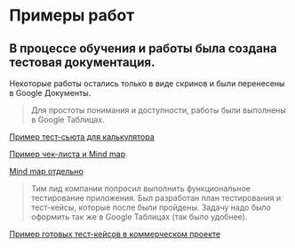 # Примеры работ
## В процессе обучения и работы была создана тестовая документация.
Некоторые работы остались только в виде скринов и были перенесены в Google Документы.

> Для простоты понимания и доступности, работы были выполнены в Google Таблицах.


[Пример тест-сьюта для калькулятора](https://docs.google.com/spreadsheets/d/1VJV9qiB9JkCKQZCe4h-vxDgoQ7AqCml2/edit?usp=sharing&ouid=117968326067238851544&rtpof=true&sd=true "Тест-сьют в гугл таблицах")

[Пример чек-листа и Mind map](https://docs.google.com/document/d/1jz9tkpcTNx2nObH81fI0YJnt7SfwiK0dZk3OHcjpV4c/edit?usp=sharing "")

[Mind map отдельно](https://ibb.co/1ZL3ZKV "Mind map в хорошем разрешении")

> Тим лид компании попросил выполнить функциональное тестирование приложения.
> Был разработан план тестирования и тест-кейсы, которые после были пройдены.
> Задачу надо было оформить так же в Google Таблицах (так было удобнее).

[Пример готовых тест-кейсов в коммерческом проекте](https://docs.google.com/spreadsheets/d/15Dme_3f33aal4EF8LvGVD4fdi4kllbBZEvklmxccXs0/edit?usp=sharing "Тест-кейсы из реального проекта")
